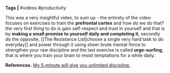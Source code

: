 **Tags |** #videos #productivity

This was a very insightful video, to sum up - the entirety of the video focuses on exercises to train the **prefrontal cortex** and how do we do that? the very first thing to do is gain self-respect and trust in yourself and that is by **making a small promise to yourself daily and completing it**,
secondly do the opposite, [[The Resistance List|choose a single very hard task to do everyday]] and power through it using sheer brute mental-force to strengthen your raw discipline and the last exercise is called
**urge-surfing**, that is where you train your brain to resist temptations for a while daily.
 
**References.**
[My 5-minute will give you unlimited discipline.](https://youtu.be/TdAb1yqSk1g?si=NXAAdphmAhFWrCua)